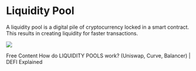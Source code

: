 # Liquidity Pool

A liquidity pool is a digital pile of cryptocurrency locked in a smart contract. This results in creating liquidity for faster transactions.

![](https://docs.uniswap.org/assets/images/anatomy-82d82239e5417e36ca9da17d14961434.jpg)

<ResourceGroupTitle>Free Content</ResourceGroupTitle>
<BadgeLink badgeText='Watch' href='https://www.youtube.com/watch?v=cizLhxSKrAc'>How do LIQUIDITY POOLS work? (Uniswap, Curve, Balancer) | DEFI Explained</BadgeLink>
